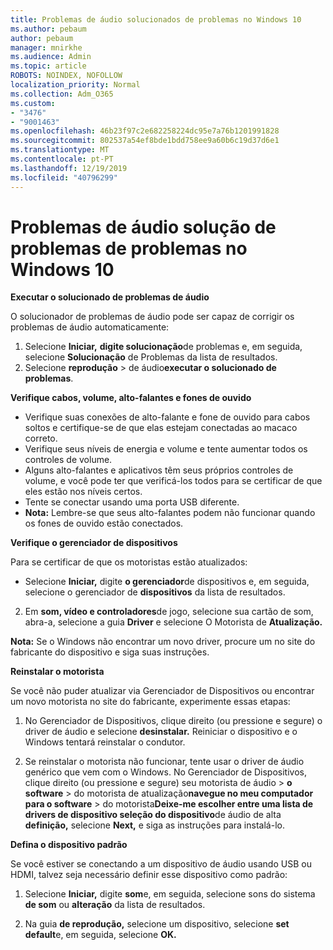 ```yaml
---
title: Problemas de áudio solucionados de problemas no Windows 10
ms.author: pebaum
author: pebaum
manager: mnirkhe
ms.audience: Admin
ms.topic: article
ROBOTS: NOINDEX, NOFOLLOW
localization_priority: Normal
ms.collection: Adm_O365
ms.custom:
- "3476"
- "9001463"
ms.openlocfilehash: 46b23f97c2e682258224dc95e7a76b1201991828
ms.sourcegitcommit: 802537a54ef8bde1bdd758ee9a60b6c19d37d6e1
ms.translationtype: MT
ms.contentlocale: pt-PT
ms.lasthandoff: 12/19/2019
ms.locfileid: "40796299"
---
```

# <a name="troubleshooting-audio-problems-in-windows-10"></a>Problemas de áudio solução de problemas de problemas no Windows 10

**Executar o solucionado de problemas de áudio**

O solucionador de problemas de áudio pode ser capaz de corrigir os problemas de áudio automaticamente: 

1. Selecione **Iniciar,** **digite solucionação**de problemas e, em seguida, selecione **Solucionação** de Problemas da lista de resultados. 
2. Selecione **reprodução** > de áudio**executar o solucionado de problemas**.

**Verifique cabos, volume, alto-falantes e fones de ouvido**

- Verifique suas conexões de alto-falante e fone de ouvido para cabos soltos e certifique-se de que elas estejam conectadas ao macaco correto.
- Verifique seus níveis de energia e volume e tente aumentar todos os controles de volume.
- Alguns alto-falantes e aplicativos têm seus próprios controles de volume, e você pode ter que verificá-los todos para se certificar de que eles estão nos níveis certos.
- Tente se conectar usando uma porta USB diferente.
- **Nota:** Lembre-se que seus alto-falantes podem não funcionar quando os fones de ouvido estão conectados.

**Verifique o gerenciador de dispositivos**

Para se certificar de que os motoristas estão atualizados:

- Selecione **Iniciar,** digite **o gerenciador**de dispositivos e, em seguida, selecione o gerenciador de **dispositivos** da lista de resultados.

2. Em **som, vídeo e controladores**de jogo, selecione sua cartão de som, abra-a, selecione a guia **Driver** e selecione O Motorista de **Atualização.** 

**Nota:** Se o Windows não encontrar um novo driver, procure um no site do fabricante do dispositivo e siga suas instruções.

**Reinstalar o motorista**

Se você não puder atualizar via Gerenciador de Dispositivos ou encontrar um novo motorista no site do fabricante, experimente essas etapas: 

1. No Gerenciador de Dispositivos, clique direito (ou pressione e segure) o driver de áudio e selecione **desinstalar.** Reiniciar o dispositivo e o Windows tentará reinstalar o condutor.

2. Se reinstalar o motorista não funcionar, tente usar o driver de áudio genérico que vem com o Windows. No Gerenciador de Dispositivos, clique direito (ou pressione e segure) seu motorista de áudio > **o software** > do motorista de atualização**navegue no meu computador para o software** > do motorista**Deixe-me escolher entre uma lista de drivers de dispositivo seleção do dispositivo**de áudio de alta **definição,** selecione **Next,** e siga as instruções para instalá-lo.

**Defina o dispositivo padrão**

Se você estiver se conectando a um dispositivo de áudio usando USB ou HDMI, talvez seja necessário definir esse dispositivo como padrão: 

1. Selecione **Iniciar,** digite **som**e, em seguida, selecione sons do sistema **de som** ou **alteração** da lista de resultados.

2. Na guia **de reprodução,** selecione um dispositivo, selecione **set default**e, em seguida, selecione **OK.**

